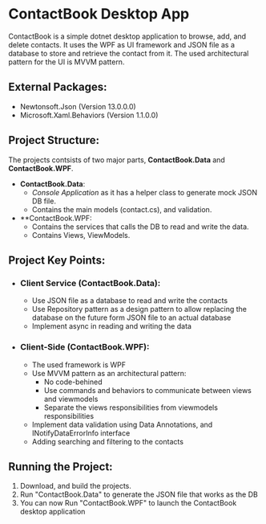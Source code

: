 # ContactBook Desktop App
ContactBook is a simple dotnet desktop application to browse, add, and delete contacts. It uses the WPF as UI framework and JSON file as a database to store and retrieve the contact from it. The used architectural pattern for the UI is MVVM pattern. 

## External Packages:
- Newtonsoft.Json (Version 13.0.0.0)
- Microsoft.Xaml.Behaviors (Version 1.1.0.0)

## Project Structure:
The projects contsists of two major parts, **ContactBook.Data** and **ContactBook.WPF**.
- **ContactBook.Data**:
  - *Console Application* as it has a helper class to generate mock JSON DB file.
  - Contains the main models (contact.cs), and validation.
- **ContactBook.WPF:
  - Contains the services that calls the DB to read and write the data.
  - Contains Views, ViewModels.

## Project Key Points:
- ### Client Service (ContactBook.Data):
  - Use JSON file as a database to read and write the contacts
  - Use Repository pattern as a design pattern to allow replacing the database on the future form JSON file to an actual database
  - Implement async in reading and writing the data
- ### Client-Side (ContactBook.WPF):
  -  The used framework is WPF
  -  Use MVVM pattern as an architectural pattern:
      - No code-behined
      - Use commands and behaviors to communicate between views and viewmodels
      - Separate the views responsibilities from viewmodels responsibilities
  - Implement data validation using Data Annotations, and INotifyDataErrorInfo interface
  - Adding searching and filtering to the contacts

## Running the Project:
1. Download, and build the projects.
2. Run "ContactBook.Data" to generate the JSON file that works as the DB
3. You can now Run "ContactBook.WPF" to launch the ContactBook desktop application 

